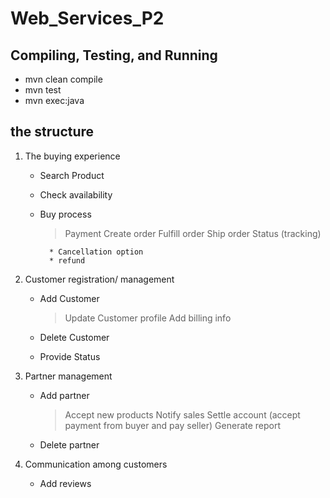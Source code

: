 # Web_Services_P2

## Compiling, Testing, and Running

- mvn clean compile
- mvn test
- mvn exec:java

## the structure

1) The buying experience

	- Search Product
	- Check availability
	- Buy process
	
		> Payment
		> Create order
		> Fulfill order
		> Ship order
		> Status (tracking)
		
			* Cancellation option
			* refund

2) Customer registration/ management

	- Add Customer
	
		> Update Customer profile
		> Add billing info
		
	- Delete Customer
	- Provide Status

3) Partner management

	- Add partner
	
		> Accept new products
		> Notify sales
		> Settle account (accept payment from buyer and pay seller)
		> Generate report
		
	- Delete partner

4) Communication among customers

	- Add reviews
